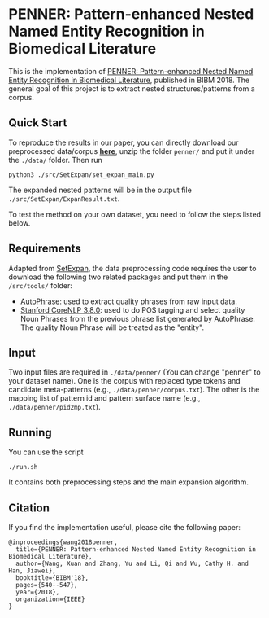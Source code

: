 # PENNER: Pattern-enhanced Nested Named Entity Recognition in Biomedical Literature

This is the implementation of [PENNER: Pattern-enhanced Nested Named Entity Recognition in Biomedical Literature](https://ieeexplore.ieee.org/document/8621485), published in BIBM 2018. The general goal of this project is to extract nested structures/patterns from a corpus.

## Quick Start
To reproduce the results in our paper, you can directly download our preprocessed data/corpus **[here](https://drive.google.com/file/d/1fGUZ_OI_iAlmpsdi1O1Dq3HvTavAu-NJ/view?usp=sharing)**, unzip the folder ```penner/``` and put it under the ```./data/``` folder. Then run
```
python3 ./src/SetExpan/set_expan_main.py
```
The expanded nested patterns will be in the output file ```./src/SetExpan/ExpanResult.txt```.

To test the method on your own dataset, you need to follow the steps listed below.

## Requirements
Adapted from [SetExpan](https://github.com/mickeystroller/SetExpan), the data preprocessing code requires the user to download the following two related packages and put them in the ```/src/tools/``` folder:

* [AutoPhrase](https://github.com/shangjingbo1226/AutoPhrase): used to extract quality phrases from raw input data.
* [Stanford CoreNLP 3.8.0](https://stanfordnlp.github.io/CoreNLP/history.html): used to do POS tagging and select quality Noun Phrases from the previous phrase list generated by AutoPhrase. The quality Noun Phrase will be treated as the "entity".

## Input
Two input files are required in ```./data/penner/``` (You can change "penner" to your dataset name). One is the corpus with replaced type tokens and candidate meta-patterns (e.g., ```./data/penner/corpus.txt```). The other is the mapping list of pattern id and pattern surface name (e.g., ```./data/penner/pid2mp.txt```).

## Running
You can use the script
```
./run.sh
```
It contains both preprocessing steps and the main expansion algorithm.

## Citation
If you find the implementation useful, please cite the following paper:
```
@inproceedings{wang2018penner,
  title={PENNER: Pattern-enhanced Nested Named Entity Recognition in Biomedical Literature},
  author={Wang, Xuan and Zhang, Yu and Li, Qi and Wu, Cathy H. and Han, Jiawei},
  booktitle={BIBM'18},
  pages={540--547},
  year={2018},
  organization={IEEE}
}
```
